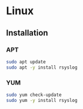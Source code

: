 # Linux

## Installation

### APT

```sh
sudo apt update
sudo apt -y install rsyslog
```

### YUM

```sh
sudo yum check-update
sudo yum -y install rsyslog
```
